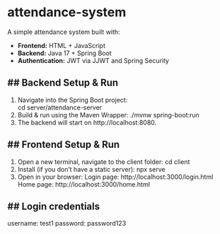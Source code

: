 # attendance-system

A simple attendance system built with:

- **Frontend:** HTML + JavaScript
- **Backend:** Java 17 + Spring Boot
- **Authentication:** JWT via JJWT and Spring Security

## ## Backend Setup & Run

1. Navigate into the Spring Boot project:  
   cd server/attendance-server
2. Build & run using the Maven Wrapper:
   ./mvnw spring-boot:run
3. The backend will start on http://localhost:8080.
   
## ## Frontend Setup & Run
1. Open a new terminal, navigate to the client folder:
   cd client
2. Install (if you don’t have a static server):
   npx serve
3. Open in your browser:
   Login page: http://localhost:3000/login.html
   Home page: http://localhost:3000/home.html

## ## Login credentials
username: test1
password: password123
   


